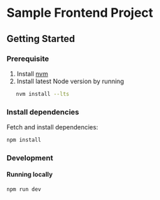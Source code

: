 # Sample Frontend Project

## Getting Started

### Prerequisite

1. Install [nvm](https://github.com/nvm-sh/nvm#install--update-script)
2. Install latest Node version by running

```bash
   nvm install --lts

```

### Install dependencies

Fetch and install dependencies:

```bash
npm install
```

### Development

#### Running locally

```bash
npm run dev
```
